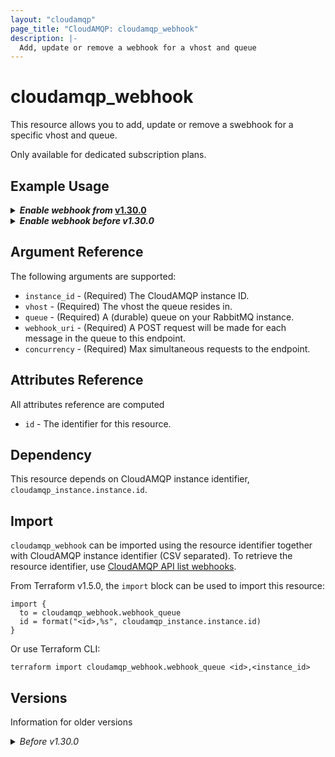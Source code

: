```yaml
---
layout: "cloudamqp"
page_title: "CloudAMQP: cloudamqp_webhook"
description: |-
  Add, update or remove a webhook for a vhost and queue
---
```


# cloudamqp_webhook

This resource allows you to add, update or remove a swebhook for a specific vhost and queue.

Only available for dedicated subscription plans.

## Example Usage

<details>
 <summary>
    <b>
      <i>Enable webhook from </i>
      <a href="https://github.com/cloudamqp/terraform-provider-cloudamqp/releases/tag/v1.30.0">v1.30.0</a>
    </b>
  </summary>

Support to updating the resource which makes the argument no longer require `ForceNew` behaviour.
The argument `retry_interval` have also been removed.

```hcl
resource "cloudamqp_webhook" "webhook_queue" {
  instance_id = cloudamqp_instance.instance.id
  vhost       = cloudamqp_instance.instance.vhost
  queue       = "webhook-queue"
  webhook_uri = "https://example.com/webhook?key=secret"
  concurrency = 5
}
```

</details>

<details>
 <summary>
    <b>
      <i>Enable webhook before v1.30.0</i>
    </b>
  </summary>

For more information see below [versions](#versions) section.

```hcl
resource "cloudamqp_webhook" "webhook_queue" {
  instance_id     = cloudamqp_instance.instance.id
  vhost           = cloudamqp_instance.instance.vhost
  queue           = "webhook-queue"
  webhook_uri     = "https://example.com/webhook?key=secret"
  retry_interval  = 5
  concurrency     = 5
}
```

</details>

## Argument Reference

The following arguments are supported:

* `instance_id` - (Required) The CloudAMQP instance ID.
* `vhost`       - (Required) The vhost the queue resides in.
* `queue`       - (Required) A (durable) queue on your RabbitMQ instance.
* `webhook_uri` - (Required) A POST request will be made for each message in the queue to this
                  endpoint.
* `concurrency` - (Required) Max simultaneous requests to the endpoint.

## Attributes Reference

All attributes reference are computed

* `id`  - The identifier for this resource.

## Dependency

This resource depends on CloudAMQP instance identifier, `cloudamqp_instance.instance.id`.

## Import

`cloudamqp_webhook` can be imported using the resource identifier together with CloudAMQP instance
identifier (CSV separated). To retrieve the resource identifier, use [CloudAMQP API list webhooks].

From Terraform v1.5.0, the `import` block can be used to import this resource:

```hcl
import {
  to = cloudamqp_webhook.webhook_queue
  id = format("<id>,%s", cloudamqp_instance.instance.id)
}
```

Or use Terraform CLI:

`terraform import cloudamqp_webhook.webhook_queue <id>,<instance_id>`

## Versions

Information for older versions

<details>
  <summary>
    <i>Before v1.30.0</i>
  </summary>

  Versions before v1.30.0 doesn't support updating the resource, therefore all arguments using the
  `ForceNew` behaviour. Any changes to an argument will destroy and re-create the resource. The
  argument `retry_interval` is set to required, even if it's no longer supported in the backend.

  <b>Example Usage</b>
  
  ```hcl
    resource "cloudamqp_webhook" "webhook_queue" {
    instance_id     = cloudamqp_instance.instance.id
    vhost           = cloudamqp_instance.instance.vhost
    queue           = "webhook-queue"
    webhook_uri     = "https://example.com/webhook?key=secret"
    retry_interval  = 5
    concurrency     = 5
  }
  ```

  **Argument Reference**

  The following arguments are supported:

  > * `instance_id`     - (Required/ForceNew) The CloudAMQP instance ID.
  > * `vhost`           - (Required/ForceNew) The vhost the queue resides in.
  > * `queue`           - (Required/ForceNew) A (durable) queue on your RabbitMQ instance.
  > * `webhook_uri`     - (Required/ForceNew) A POST request will be made for each message in the
                          queue to this endpoint.
  > * `retry_interval`  - (Required/ForceNew) How often we retry if your endpoint fails (in seconds).
  > * `concurrency`     - (Required/ForceNew) Max simultaneous requests to the endpoint.

</details>

[CloudAMQP API list webhooks]: https://docs.cloudamqp.com/instance-api.html#tag/webhooks/get/webhooks
